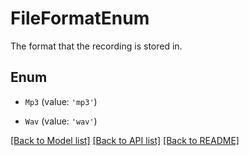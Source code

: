 # FileFormatEnum

The format that the recording is stored in.

## Enum

* `Mp3` (value: `'mp3'`)

* `Wav` (value: `'wav'`)

[[Back to Model list]](../README.md#documentation-for-models) [[Back to API list]](../README.md#documentation-for-api-endpoints) [[Back to README]](../README.md)

